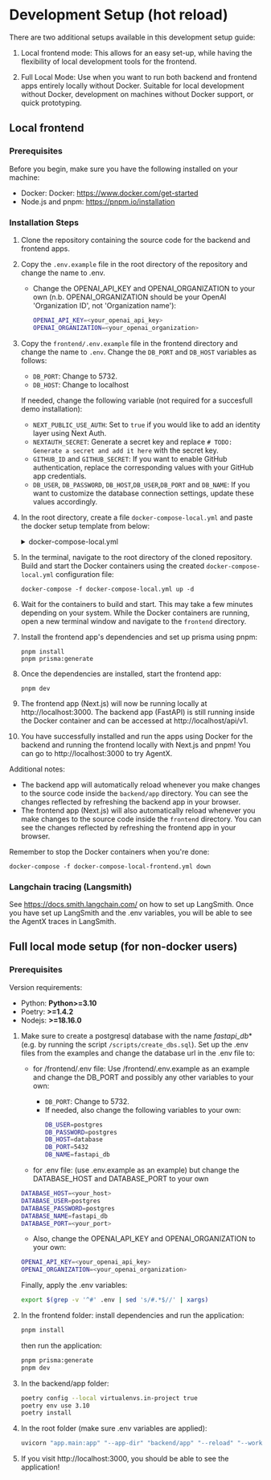 # Development Setup (hot reload)

There are two additional setups available in this development setup guide:
1. Local frontend mode: This allows for an easy set-up, while having the flexibility of local development tools for the frontend.

2. Full Local Mode: Use when you want to run both backend and frontend apps entirely locally without Docker. Suitable for local development without Docker, development on machines without Docker support, or quick prototyping.

## Local frontend

### Prerequisites
Before you begin, make sure you have the following installed on your machine:
- Docker: Docker: https://www.docker.com/get-started
- Node.js and pnpm: https://pnpm.io/installation

### Installation Steps

1. Clone the repository containing the source code for the backend and frontend apps.

2. Copy the `.env.example` file in the root directory of the repository and change the name to .env.
   - Change the OPENAI_API_KEY and OPENAI_ORGANIZATION to your own (n.b. OPENAI_ORGANIZATION should be your OpenAI 'Organization ID', not 'Organization name'):
      ```sh
      OPENAI_API_KEY=<your_openai_api_key>
      OPENAI_ORGANIZATION=<your_openai_organization>
      ```
3. Copy the `frontend/.env.example` file in the frontend directory and change the name to `.env`. Change the `DB_PORT` and `DB_HOST` variables as follows:
   - `DB_PORT`: Change to 5732.
   - `DB_HOST`: Change to localhost

   If needed, change the following variable (not required for a succesfull demo installation):
   - `NEXT_PUBLIC_USE_AUTH`: Set to `true` if you would like to add an identity layer using Next Auth.
   - `NEXTAUTH_SECRET`: Generate a secret key and replace `# TODO: Generate a secret and add it here` with the secret key.
   - `GITHUB_ID` and `GITHUB_SECRET`: If you want to enable GitHub authentication, replace the corresponding values with your GitHub app credentials.
   - `DB_USER`, `DB_PASSWORD`, `DB_HOST`,`DB_USER`,`DB_PORT` and `DB_NAME`: If you want to customize the database connection settings, update these values accordingly.

4. In the root directory, create a file `docker-compose-local.yml` and paste the docker setup template from below:
   <details><summary>docker-compose-local.yml</summary>

      ```sh
      version: '3.8'

      services:
        fastapi_server:
          container_name: fastapi_server
          build: ./backend
          restart: always
          command: "sh -c 'alembic upgrade head && uvicorn app.main:app --reload --workers 1 --host 0.0.0.0 --port 9090'"
          volumes:
            - ./backend/app:/code
          expose:
            - 9090
          env_file: ".env"
          depends_on:
            - database

        database:
          image: ankane/pgvector:v0.4.1
          restart: always
          container_name: database
          env_file: ".env"
          user: root
          volumes:
            - ./db_docker:/var/lib/postgresql
            - ./scripts/create-dbs.sql:/docker-entrypoint-initdb.d/create-dbs.sql
          ports:
            - 5732:5432 # Remove this on production, use same port as in .env for fastapi_db
          expose:
            - 5732
          environment:
            - POSTGRES_USERNAME=${DATABASE_USER}
            - POSTGRES_PASSWORD=${DATABASE_PASSWORD}
            - POSTGRES_DATABASE=${DATABASE_NAME}
            - POSTGRES_HOST_AUTH_METHOD= "trust"

        db_sql_tool: # Remove if not using sql tool
          image: postgres:11
          restart: always
          container_name: db_sql_tool
          volumes:
            - ./db_docker:/var/lib/postgresql
            - ./scripts/db_sql_tool/chinook_psql_load.sql:/docker-entrypoint-initdb.d/chinook_psql_load.sql
          environment:
            - POSTGRES_USER=postgres
            - POSTGRES_PASSWORD=postgres
            - POSTGRES_DB=sqltool
          ports:
            - "5632:5432"
          healthcheck:
            test: ["CMD-SHELL", "pg_isready -U postgres"]
            interval: 10s
            timeout: 15s
            retries: 5

        redis_server:
          image: redis:alpine
          container_name: redis_server
          restart: always
          ports:
            - 6379:6379 # Remove this on production
          expose:
            - 6379
          env_file: .env
        langchain-playground:
          image: langchain/${_LANGSMITH_IMAGE_PREFIX-}langchainplus-playground@sha256:f61ce9762babcb4a51af3e5b0cc628453ac7087237c5fc8694834de49b56d16e
        langchain-frontend:
          image: langchain/${_LANGSMITH_IMAGE_PREFIX-}langchainplus-frontend@sha256:e0ab157b2b9cb7f75743d45237f0d8ede75a3811d913f234585484255afe5b5a
          ports:
            - 9091:80
          expose:
            - 9091
          environment:
            - NEXT_PUBLIC_BACKEND_URL=http://langchain-backend:1984
          depends_on:
            - langchain-backend
            - langchain-playground
          volumes:
            - ./conf/nginx.conf:/etc/nginx/default.conf:ro
        langchain-backend:
          image: langchain/${_LANGSMITH_IMAGE_PREFIX-}langchainplus-backend@sha256:1196c12308b450548195c10927d469963c7d8e62db0e67f8204c83adb91f9031
          environment:
            - PORT=1984
            - LANGCHAIN_ENV=local_docker
            - LOG_LEVEL=warning
            - OPENAI_API_KEY=${OPENAI_API_KEY}
          ports:
            - 1984:1984
          depends_on:
            - langchain-db
            - langchain-redis
        langchain-db:
          image: postgres:14.1
          command:
            [
              "postgres",
              "-c",
              "log_min_messages=WARNING",
              "-c",
              "client_min_messages=WARNING"
            ]
          environment:
            - POSTGRES_PASSWORD=postgres
            - POSTGRES_USER=postgres
            - POSTGRES_DB=postgres
          volumes:
            - langchain-db-data:/var/lib/postgresql/data
          ports:
            - 5433:5432
        langchain-redis:
          image: redis:7
          ports:
            - 63791:6379
          volumes:
            - langchain-redis-data:/data
        langchain-queue:
          image: langchain/${_LANGSMITH_IMAGE_PREFIX-}langchainplus-backend@sha256:1196c12308b450548195c10927d469963c7d8e62db0e67f8204c83adb91f9031
          environment:
            - LANGCHAIN_ENV=local_docker
            - LOG_LEVEL=warning
          entrypoint: "rq worker --with-scheduler -u redis://langchain-redis:6379 --serializer lc_database.queue.serializer.ORJSONSerializer --worker-class lc_database.queue.worker.Worker --connection-class lc_database.queue.connection.RedisRetry --job-class lc_database.queue.job.AsyncJob"
          depends_on:
            - langchain-redis
        langchain-hub:
          image: langchain/${_LANGSMITH_IMAGE_PREFIX-}langchainhub-backend@sha256:73b4c2c3e7cd81729e766bb4eece2b28883bebf7c710567a21d1a6c114abff5a
          environment:
            - PORT=1985
            - LANGCHAIN_ENV=local_docker
            - LOG_LEVEL=warning
          ports:
            - 1985:1985
          depends_on:
            - langchain-db
            - langchain-redis
        caddy_reverse_proxy:
          container_name: caddy_reverse_proxy
          image: caddy:alpine
          restart: always
          ports:
            - 80:80
            - 9090:9090
            - 443:443
          environment:
            - EXT_ENDPOINT1=${EXT_ENDPOINT1}
            - LOCAL_1=${LOCAL_1}
            - LOCAL_2=${LOCAL_2}
          volumes:
            - ./caddy/Caddyfile:/etc/caddy/Caddyfile
            #- ./static:/code/static
            - caddy_data:/data
            - caddy_config:/config

      volumes:
        caddy_data:
        caddy_config:
        langchain-db-data:
        langchain-redis-data:
      ```
</details>

5. In the terminal, navigate to the root directory of the cloned repository. Build and start the Docker containers using the created `docker-compose-local.yml` configuration file:
   ```
   docker-compose -f docker-compose-local.yml up -d
   ```

6. Wait for the containers to build and start. This may take a few minutes depending on your system. While the Docker containers are running, open a new terminal window and navigate to the `frontend` directory.

7. Install the frontend app's dependencies and set up prisma using pnpm:
   ```
   pnpm install
   pnpm prisma:generate
   ```

8. Once the dependencies are installed, start the frontend app:
   ```
   pnpm dev
   ```

9. The frontend app (Next.js) will now be running locally at http://localhost:3000. The backend app (FastAPI) is still running inside the Docker container and can be accessed at http://localhost/api/v1.

10. You have successfully installed and run the apps using Docker for the backend and running the frontend locally with Next.js and pnpm! You can go to http://localhost:3000 to try AgentX.

Additional notes:
- The backend app will automatically reload whenever you make changes to the source code inside the `backend/app` directory. You can see the changes reflected by refreshing the backend app in your browser.
- The frontend app (Next.js) will also automatically reload whenever you make changes to the source code inside the `frontend` directory. You can see the changes reflected by refreshing the frontend app in your browser.

Remember to stop the Docker containers when you're done:
```
docker-compose -f docker-compose-local-frontend.yml down
```

### Langchain tracing (Langsmith)

See https://docs.smith.langchain.com/ on how to set up LangSmith. Once you have set up LangSmith and the .env variables, you will be able to see the AgentX traces in LangSmith.


## Full local mode setup (for non-docker users)

### Prerequisites
Version requirements:
* Python: **Python>=3.10**
* Poetry: **>=1.4.2**
* Nodejs: **>=18.16.0**

1. Make sure to create a postgresql database with the name *fastapi_db** (e.g. by running the script `/scripts/create_dbs.sql`).
Set up the .env files from the examples and change the database url in the .env file to:

   - for /frontend/.env file: Use /frontend/.env.example as an example and change the DB_PORT and possibly any other variables to your own:
      - `DB_PORT`: Change to 5732.
      - If needed, also change the following variables to your own:
         ```sh
         DB_USER=postgres
         DB_PASSWORD=postgres
         DB_HOST=database
         DB_PORT=5432
         DB_NAME=fastapi_db
         ```

   - for .env file: (use .env.example as an example) but change the DATABASE_HOST and DATABASE_PORT to your own
   ```sh
   DATABASE_HOST=<your_host>
   DATABASE_USER=postgres
   DATABASE_PASSWORD=postgres
   DATABASE_NAME=fastapi_db
   DATABASE_PORT=<your_port>
   ```
   - Also, change the OPENAI_API_KEY and OPENAI_ORGANIZATION to your own:
   ```sh
   OPENAI_API_KEY=<your_openai_api_key>
   OPENAI_ORGANIZATION=<your_openai_organization>
   ```

   Finally, apply the .env variables:
   ```sh
   export $(grep -v '^#' .env | sed 's/#.*$//' | xargs)
   ```

2. In the frontend folder:
   install dependencies and run the application:
   ```sh
   pnpm install
   ```
   then run the application:
   ```sh
   pnpm prisma:generate
   pnpm dev
   ```

3. In the backend/app folder:
   ```sh
   poetry config --local virtualenvs.in-project true
   poetry env use 3.10
   poetry install
   ```

4. In the root folder (make sure .env variables are applied):
   ```sh
   uvicorn "app.main:app" "--app-dir" "backend/app" "--reload" "--workers" "1" "--host" "0.0.0.0" "--port" "9090"
   ```

5. If you visit http://localhost:3000, you should be able to see the application!

